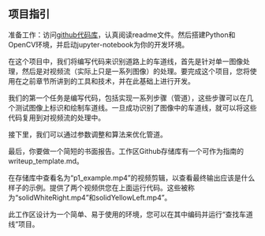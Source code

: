 ## 项目指引

准备工作：访问[github代码库](https://github.com/wangzhe0912/CarND-LaneLines-P1)，认真阅读readme文件。然后搭建Python和OpenCV环境，并启动jupyter-notebook为你的开发环境。

在这个项目中，我们将编写代码来识别道路上的车道线，首先是针对单一图像处理，然后是对视频流（实际上只是一系列图像）的处理。要完成这个项目，您将使用在之前章节所讲到的工具和技术，并在此基础上进行开发。

我们的第一个任务是编写代码，包括实现一系列步骤（管道），这些步骤可以在几个测试图像上标识和绘制车道线。一旦成功识别了图像中的车道线，就可以将这些代码复用到对视频流的处理中。

接下里，我们可以通过参数调整和算法来优化管道。



最后，你要做一个简短的书面报告。工作区Github存储库有一个可作为指南的writeup_template.md。



在存储库中查看名为“p1_example.mp4”的视频剪辑，以查看最终输出应该是什么样子的示例。提供了两个视频供您在上面运行代码。这些被称为“solidWhiteRight.mp4”和solidYellowLeft.mp4”。



此工作区设计为一个简单、易于使用的环境，您可以在其中编码并运行“查找车道线”项目。